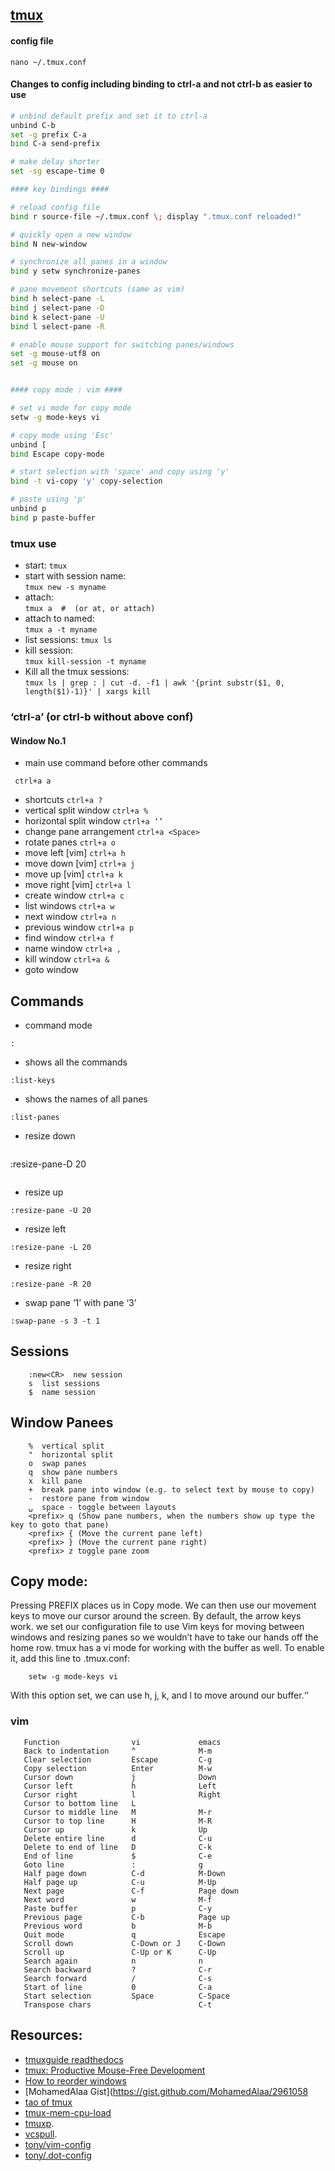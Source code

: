 ## [tmux](http://tmux.sourceforge.net/)
 
 #### config file
 
 ```
 nano ~/.tmux.conf
 ```

#### Changes to config including binding to ctrl-a and not ctrl-b as easier to use

```bash
# unbind default prefix and set it to ctrl-a
unbind C-b
set -g prefix C-a
bind C-a send-prefix

# make delay shorter
set -sg escape-time 0

#### key bindings ####

# reload config file
bind r source-file ~/.tmux.conf \; display ".tmux.conf reloaded!"

# quickly open a new window
bind N new-window

# synchronize all panes in a window
bind y setw synchronize-panes

# pane movement shortcuts (same as vim)
bind h select-pane -L
bind j select-pane -D
bind k select-pane -U
bind l select-pane -R

# enable mouse support for switching panes/windows
set -g mouse-utf8 on
set -g mouse on


#### copy mode : vim ####

# set vi mode for copy mode
setw -g mode-keys vi

# copy mode using 'Esc'
unbind [
bind Escape copy-mode

# start selection with 'space' and copy using 'y'
bind -t vi-copy 'y' copy-selection

# paste using 'p'
unbind p
bind p paste-buffer
```


### tmux use

- start: 
``` tmux ```
- start with session name:  
```tmux new -s myname```
- attach:   
```tmux a  #  (or at, or attach)```
- attach to named:  
```tmux a -t myname```
- list sessions: 
```tmux ls```
- kill session:  
```tmux kill-session -t myname```
- Kill all the tmux sessions:  
```tmux ls | grep : | cut -d. -f1 | awk '{print substr($1, 0, length($1)-1)}' | xargs kill```

### ‘ctrl-a’ (or ctrl-b without above conf)

#### Window No.1

- main use command before other commands
```
 ctrl+a a 
```
- shortcuts
```ctrl+a ?```
- vertical split window
```ctrl+a %```
- horizontal split window
```ctrl+a ‘’```
- change pane arrangement
```ctrl+a <Space>```
- rotate panes
```ctrl+a o```
- move left [vim] 
```ctrl+a h```
- move down [vim]
```ctrl+a j```
- move up [vim]
```ctrl+a k```
- move right [vim]
```ctrl+a l```
- create window
```ctrl+a c```
- list windows
```ctrl+a w```
- next window
```ctrl+a n```
- previous window
```ctrl+a p```
- find window
```ctrl+a f```
- name window
```ctrl+a ,```
- kill window
```ctrl+a &```
- goto window


## Commands

- command mode
```
:
```

- shows all the commands
```
:list-keys
```
- shows the names of all panes
```
:list-panes
```
- resize down
```
```
:resize-pane-D 20 	
```
```
- resize up
```
:resize-pane -U 20 	 
```
- resize left

```
:resize-pane -L 20 	
```
- resize right
```
:resize-pane -R 20 
```
- swap pane ‘1’ with pane ‘3’
```
:swap-pane -s 3 -t 1
```

## Sessions
```
    :new<CR>  new session
    s  list sessions
    $  name session
```


## Window Panees 
```
    %  vertical split
    "  horizontal split
    o  swap panes
    q  show pane numbers
    x  kill pane
    +  break pane into window (e.g. to select text by mouse to copy)
    -  restore pane from window
    ⍽  space - toggle between layouts
    <prefix> q (Show pane numbers, when the numbers show up type the key to goto that pane)
    <prefix> { (Move the current pane left)
    <prefix> } (Move the current pane right)
    <prefix> z toggle pane zoom
```
## Copy mode:

Pressing PREFIX places us in Copy mode. 
We can then use our movement keys to move our cursor around the screen. 
By default, the arrow keys work. we set our configuration file to use Vim keys for moving between windows and resizing panes so we wouldn’t have to take our hands off the home row. 
tmux has a vi mode for working with the buffer as well. 
To enable it, add this line to .tmux.conf:
```
    setw -g mode-keys vi
```
With this option set, we can use h, j, k, and l to move around our buffer.‘’


### vim 
       Function                vi             emacs
       Back to indentation     ^              M-m
       Clear selection         Escape         C-g
       Copy selection          Enter          M-w
       Cursor down             j              Down
       Cursor left             h              Left
       Cursor right            l              Right
       Cursor to bottom line   L
       Cursor to middle line   M              M-r
       Cursor to top line      H              M-R
       Cursor up               k              Up
       Delete entire line      d              C-u
       Delete to end of line   D              C-k
       End of line             $              C-e
       Goto line               :              g
       Half page down          C-d            M-Down
       Half page up            C-u            M-Up
       Next page               C-f            Page down
       Next word               w              M-f
       Paste buffer            p              C-y
       Previous page           C-b            Page up
       Previous word           b              M-b
       Quit mode               q              Escape
       Scroll down             C-Down or J    C-Down
       Scroll up               C-Up or K      C-Up
       Search again            n              n
       Search backward         ?              C-r
       Search forward          /              C-s
       Start of line           0              C-a
       Start selection         Space          C-Space
       Transpose chars                        C-t



## Resources:

* [tmuxguide readthedocs](https://tmuxguide.readthedocs.io/en/latest/tmux/tmux.html)
* [tmux: Productive Mouse-Free Development](http://pragprog.com/book/bhtmux/tmux)
* [How to reorder windows](http://superuser.com/questions/343572/tmux-how-do-i-reorder-my-windows)
* [MohamedAlaa Gist](https://gist.github.com/MohamedAlaa/2961058
* [tao of tmux](https://leanpub.com/the-tao-of-tmux/read)
* [tmux-mem-cpu-load](http://github.com/thewtex/tmux-mem-cpu-load)
* [tmuxp](https://github.com/tony/tmuxp).
* [vcspull](https://github.com/tony/vcspull).
* [tony/vim-config](https://github.com/tony/vim-config)
* [tony/.dot-config](https://github.com/tony/.dot-config)


